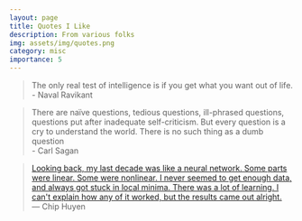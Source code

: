 ```yaml
---
layout: page
title: Quotes I Like
description: From various folks
img: assets/img/quotes.png
category: misc
importance: 5
---
```

<blockquote>
The only real test of intelligence is if you get what you want out of life.
<br>
    - Naval Ravikant
</blockquote>

<blockquote>
There are naïve questions, tedious questions, ill-phrased questions, questions put after inadequate self-criticism. But every question is a cry to understand the world. There is no such thing as a dumb question
<br>
    - Carl Sagan
</blockquote>

<blockquote>
<a href="https://twitter.com/chipro/status/1210012463371960320?s=20">
Looking back, my last decade was like a neural network. Some parts were linear. Some were nonlinear. I never seemed to get enough data, and always got stuck in local minima. There was a lot of learning. I can't explain how any of it worked, but the results came out alright. 
</a>
<br>
    — Chip Huyen
</blockquote>